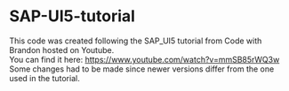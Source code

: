 # SAP-UI5-tutorial

This code was created following the SAP_UI5 tutorial from Code with Brandon hosted on Youtube.\
You can find it here: https://www.youtube.com/watch?v=mmSB85rWQ3w \
Some changes had to be made since newer versions differ from the one used in the tutorial. 
